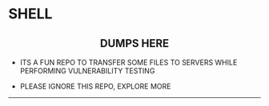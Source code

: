 # SHELL

## **<center>DUMPS HERE</center>**

- ITS A FUN REPO TO TRANSFER SOME FILES TO SERVERS WHILE PERFORMING VULNERABILITY TESTING

- PLEASE IGNORE THIS REPO, EXPLORE MORE
***
